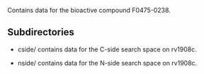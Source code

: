 Contains data for the bioactive compound F0475-0238.

## Subdirectories

- cside/ contains data for the C-side search space on rv1908c.

- nside/ contains data for the N-side search space on rv1908c.

